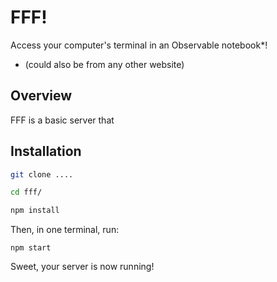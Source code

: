 # FFF!

Access your computer's terminal in an Observable notebook\*!

- (could also be from any other website)

## Overview

FFF is a basic server that

## Installation

```bash
git clone ....

cd fff/

npm install
```

Then, in one terminal, run:

```
npm start
```

Sweet, your server is now running!
